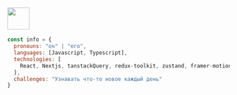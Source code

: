 ### <img src="https://media.giphy.com/media/VgCDAzcKvsR6OM0uWg/giphy.gif" width="50"> 

```javascript
const info = {
  pronouns: "он" | "его",
  languages: [Javascript, Typescript],
  technologies: [
    React, Nextjs, tanstackQuery, redux-toolkit, zustand, framer-motion
  ],
  challenges: "Узнавать что-то новое каждый день"
}
```
